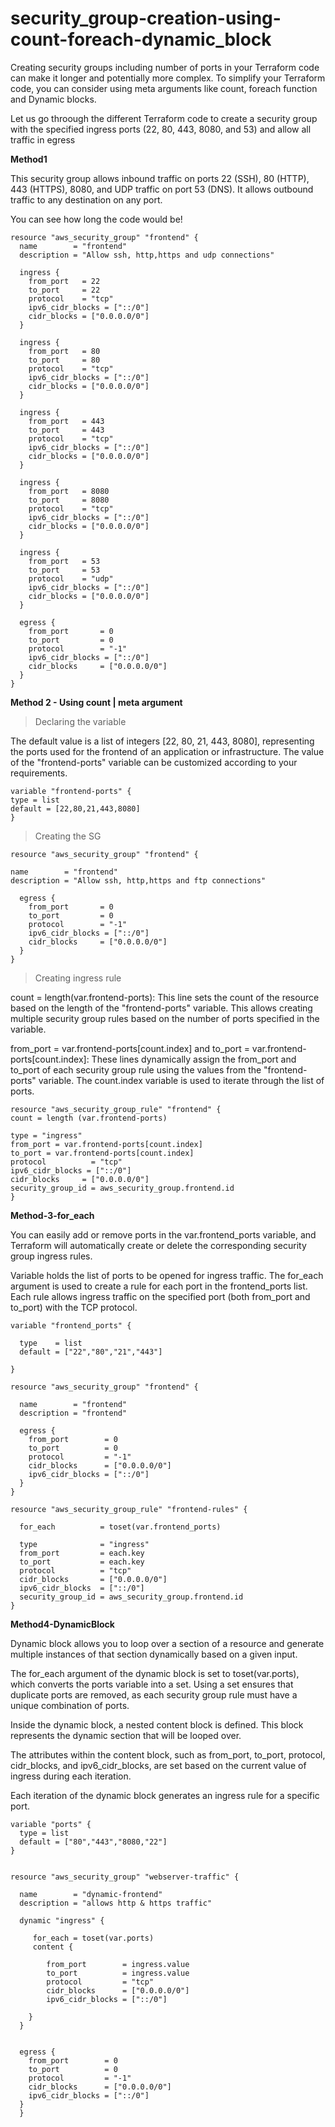 # security_group-creation-using-count-foreach-dynamic_block

Creating security groups including number of ports in your Terraform code can make it longer and potentially more complex. To simplify your Terraform code, you can consider using meta arguments like count, foreach function and Dynamic blocks.

Let us go throough the different Terraform code to create a security group with the specified ingress ports (22, 80, 443, 8080, and 53) and allow all traffic in egress

**Method1** 

This security group allows inbound traffic on ports 22 (SSH), 80 (HTTP), 443 (HTTPS), 8080, and UDP traffic on port 53 (DNS). It allows outbound traffic to any destination on any port.

You can see how long the code would be!
```
resource "aws_security_group" "frontend" {
  name        = "frontend"
  description = "Allow ssh, http,https and udp connections"

  ingress {
    from_port   = 22
    to_port     = 22
    protocol    = "tcp"
    ipv6_cidr_blocks = ["::/0"]
    cidr_blocks = ["0.0.0.0/0"]
  }

  ingress {
    from_port   = 80
    to_port     = 80
    protocol    = "tcp"
    ipv6_cidr_blocks = ["::/0"]
    cidr_blocks = ["0.0.0.0/0"]
  }

  ingress {
    from_port   = 443
    to_port     = 443
    protocol    = "tcp"
    ipv6_cidr_blocks = ["::/0"]
    cidr_blocks = ["0.0.0.0/0"]
  }

  ingress {
    from_port   = 8080
    to_port     = 8080
    protocol    = "tcp"
    ipv6_cidr_blocks = ["::/0"]
    cidr_blocks = ["0.0.0.0/0"]
  }

  ingress {
    from_port   = 53
    to_port     = 53
    protocol    = "udp"
    ipv6_cidr_blocks = ["::/0"]
    cidr_blocks = ["0.0.0.0/0"]
  }

  egress {
    from_port       = 0
    to_port         = 0
    protocol        = "-1"
    ipv6_cidr_blocks = ["::/0"]
    cidr_blocks     = ["0.0.0.0/0"]
  }
}
```
 **Method 2 - Using count | meta argument**

> Declaring the variable

The default value is a list of integers [22, 80, 21, 443, 8080], representing the ports used for the frontend of an application or infrastructure.
The value of the "frontend-ports" variable can be customized according to your requirements.

```
variable "frontend-ports" {
type = list
default = [22,80,21,443,8080]
}
```
> Creating the SG

```
resource "aws_security_group" "frontend" {

name        = "frontend"
description = "Allow ssh, http,https and ftp connections"
  
  egress {
    from_port       = 0
    to_port         = 0
    protocol        = "-1"
    ipv6_cidr_blocks = ["::/0"]
    cidr_blocks     = ["0.0.0.0/0"]
  }
}
```
> Creating ingress rule

count = length(var.frontend-ports): This line sets the count of the resource based on the length of the "frontend-ports" variable. This allows creating multiple security group rules based on the number of ports specified in the variable.

from_port = var.frontend-ports[count.index] and to_port = var.frontend-ports[count.index]: These lines dynamically assign the from_port and to_port of each security group rule using the values from the "frontend-ports" variable. The count.index variable is used to iterate through the list of ports.

```
resource "aws_security_group_rule" "frontend" {
count = length (var.frontend-ports)

type = "ingress"
from_port = var.frontend-ports[count.index]
to_port = var.frontend-ports[count.index]
protocol          = "tcp"
ipv6_cidr_blocks = ["::/0"]
cidr_blocks     = ["0.0.0.0/0"]
security_group_id = aws_security_group.frontend.id
}
```

**Method-3-for_each**

You can easily add or remove ports in the var.frontend_ports variable, and Terraform will automatically create or delete the corresponding security group ingress rules. 

Variable holds the list of ports to be opened for ingress traffic.
The for_each argument is used to create a rule for each port in the frontend_ports list.
Each rule allows ingress traffic on the specified port (both from_port and to_port) with the TCP protocol.
```
variable "frontend_ports" {
    
  type    = list
  default = ["22","80","21","443"]
    
}

resource "aws_security_group" "frontend" {
        
  name        = "frontend"
  description = "frontend"

  egress {
    from_port        = 0
    to_port          = 0
    protocol         = "-1"
    cidr_blocks      = ["0.0.0.0/0"]
    ipv6_cidr_blocks = ["::/0"]
  }
}

resource "aws_security_group_rule" "frontend-rules" {
    
  for_each          = toset(var.frontend_ports)
        
  type              = "ingress"
  from_port         = each.key
  to_port           = each.key
  protocol          = "tcp"
  cidr_blocks       = ["0.0.0.0/0"]
  ipv6_cidr_blocks  = ["::/0"]
  security_group_id = aws_security_group.frontend.id
}
```

**Method4-DynamicBlock**

Dynamic block allows you to loop over a section of a resource and generate multiple instances of that section dynamically based on a given input. 

The for_each argument of the dynamic block is set to toset(var.ports), which converts the ports variable into a set. Using a set ensures that duplicate ports are removed, as each security group rule must have a unique combination of ports.

Inside the dynamic block, a nested content block is defined. This block represents the dynamic section that will be looped over.

The attributes within the content block, such as from_port, to_port, protocol, cidr_blocks, and ipv6_cidr_blocks, are set based on the current value of ingress during each iteration.

Each iteration of the dynamic block generates an ingress rule for a specific port.

```
variable "ports" {
  type = list
  default = ["80","443","8080,"22"]
}


resource "aws_security_group" "webserver-traffic" {
    
  name        = "dynamic-frontend"
  description = "allows http & https traffic"
    
  dynamic "ingress" {
    
     for_each = toset(var.ports)
     content {
         
        from_port        = ingress.value
        to_port          = ingress.value
        protocol         = "tcp"
        cidr_blocks      = ["0.0.0.0/0"]
        ipv6_cidr_blocks = ["::/0"]
         
    }
  }
    
 
  egress {
    from_port        = 0
    to_port          = 0
    protocol         = "-1"
    cidr_blocks      = ["0.0.0.0/0"]
    ipv6_cidr_blocks = ["::/0"]
  }
  }
